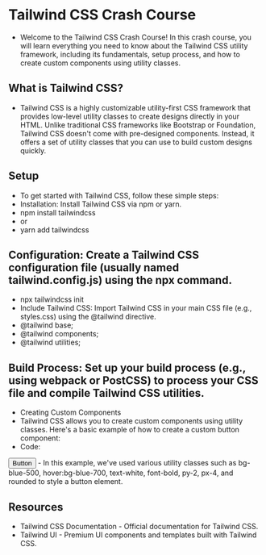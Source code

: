 # Tailwind CSS Crash Course
- Welcome to the Tailwind CSS Crash Course! In this crash course, you will learn everything you need to know about the Tailwind CSS utility framework,
 including its fundamentals, setup process, and how to create custom components using utility classes.

## What is Tailwind CSS?
- Tailwind CSS is a highly customizable utility-first CSS framework that provides low-level utility classes to create designs directly in your HTML. 
Unlike traditional CSS frameworks like Bootstrap or Foundation, Tailwind CSS doesn't come with pre-designed components. 
Instead, it offers a set of utility classes that you can use to build custom designs quickly.

## Setup
- To get started with Tailwind CSS, follow these simple steps:
- Installation: Install Tailwind CSS via npm or yarn.
- npm install tailwindcss
- or
- yarn add tailwindcss
## Configuration: Create a Tailwind CSS configuration file (usually named tailwind.config.js) using the npx command.
- npx tailwindcss init
- Include Tailwind CSS: Import Tailwind CSS in your main CSS file (e.g., styles.css) using the @tailwind directive.
- @tailwind base;
- @tailwind components;
- @tailwind utilities;
## Build Process: Set up your build process (e.g., using webpack or PostCSS) to process your CSS file and compile Tailwind CSS utilities.
- Creating Custom Components
- Tailwind CSS allows you to create custom components using utility classes. Here's a basic example of how to create a custom button component:
- Code: 
 <button class="bg-blue-500 hover:bg-blue-700 text-white font-bold py-2 px-4 rounded">
  Button
  </button>
- In this example, we've used various utility classes such as bg-blue-500, hover:bg-blue-700, text-white, font-bold, py-2, px-4, and rounded to style a button element.

## Resources
- Tailwind CSS Documentation - Official documentation for Tailwind CSS.
- Tailwind UI - Premium UI components and templates built with Tailwind CSS.
